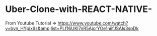 # Uber-Clone-with-REACT-NATIVE-
From Youtube Tutorial => https://www.youtube.com/watch?v=bvn_HYpix6s&amp;list=PLf16UKl7nR5AjcrYOe1niifJSAls3spDk
